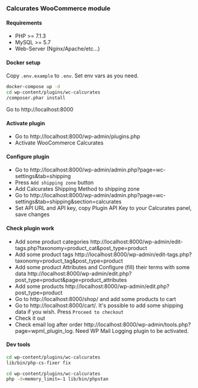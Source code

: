 ### Calcurates WooCommerce module

#### Requirements
- PHP >= 7.1.3
- MySQL >= 5.7
- Web-Server (Nginx/Apache/etc...)

#### Docker setup
Copy `.env.example` to `.env`. Set env vars as you need.
```bash
docker-compose up -d
cd wp-content/plugins/wc-calcurates
/composer.phar install
```
Go to http://localhost:8000

#### Activate plugin
- Go to http://localhost:8000/wp-admin/plugins.php
- Activate WooCommerce Calcurates

#### Configure plugin
- Go to http://localhost:8000/wp-admin/admin.php?page=wc-settings&tab=shipping
- Press `Add shipping zone` button
- Add Calcurates Shipping Method to shipping zone
- Go to http://localhost:8000/wp-admin/admin.php?page=wc-settings&tab=shipping&section=calcurates
- Set API URL and API key, copy Plugin API Key to your Calcurates panel, save changes

#### Check plugin work
- Add some product categories http://localhost:8000/wp-admin/edit-tags.php?taxonomy=product_cat&post_type=product
- Add some product tags http://localhost:8000/wp-admin/edit-tags.php?taxonomy=product_tag&post_type=product
- Add some product Attributes and Configure (fill) their terms with some data http://localhost:8000/wp-admin/edit.php?post_type=product&page=product_attributes
- Add some products http://localhost:8000/wp-admin/edit.php?post_type=product
- Go to http://localhost:8000/shop/ and add some products to cart
- Go to http://localhost:8000/cart/. It's possible to add some shipping data if you wish. Press `Proceed to checkout`
- Check it out
- Check email log after order http://localhost:8000/wp-admin/tools.php?page=wpml_plugin_log. Need WP Mail Logging plugin to be activated.

#### Dev tools
```bash
cd wp-content/plugins/wc-calcurates
lib/bin/php-cs-fixer fix
```
```bash
cd wp-content/plugins/wc-calcurates
php -d=memory_limit=-1 lib/bin/phpstan
```
